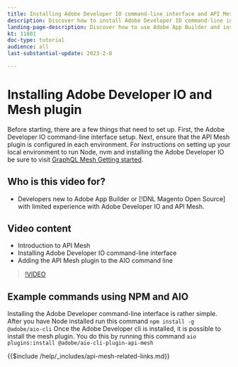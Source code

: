 ```yaml
---
title: Installing Adobe Developer IO command-line interface and API Mesh plugin
description: Discover how to install Adobe Developer IO command-line interface and the API Mesh plugin
landing-page-description: Discover how to use Adobe App Builder and install the Adobe Developer IO with API Mesh plugin.
kt: 11801
doc-type: tutorial
audience: all
last-substantial-update: 2023-2-8

---
```


# Installing Adobe Developer IO and Mesh plugin

Before starting, there are a few things that need to set up. First, the Adobe Developer IO command-line interface setup. Next, ensure that the API Mesh plugin is configured in each environment.
For instructions on setting up your local environment to run Node, nvm and installing the Adobe Developer IO be sure to visit [GraphQL Mesh Getting started](https://developer.adobe.com/graphql-mesh-gateway/gateway/getting-started/).

## Who is this video for?

* Developers new to Adobe App Builder or [!DNL Magento Open Source] with limited experience with Adobe Developer IO and API Mesh.

## Video content

* Introduction to API Mesh
* Installing Adobe Developer IO command-line interface
* Adding the API Mesh plugin to the AIO command line

>[!VIDEO](https://video.tv.adobe.com/v/3414122/)

## Example commands using NPM and AIO

Installing the Adobe Developer command-line interface is rather simple. After you have Node installed run this command `npm install -g @adobe/aio-cli`
Once the Adobe Developer cli is installed, it is possible to install the mesh plugin. You do this by running this command `aio plugins:install @adobe/aio-cli-plugin-api-mesh`

{{$include /help/_includes/api-mesh-related-links.md}}
